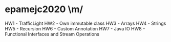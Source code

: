 # epamejc2020 \m/
HW1 - TrafficLight
HW2 - Own immutable class
HW3 - Arrays
HW4 - Strings
HW5 - Recursion
HW6 - Custom Annotation
HW7 - Java IO
HW8 - Functional Interfaces and Stream Operations
